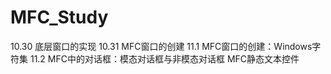 # MFC_Study
10.30 底层窗口的实现
10.31 MFC窗口的创建
11.1 MFC窗口的创建：Windows字符集
11.2 MFC中的对话框：模态对话框与非模态对话框 MFC静态文本控件